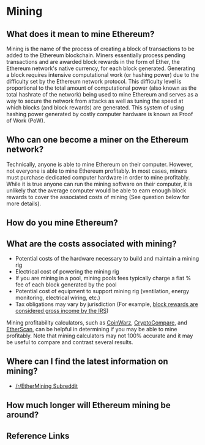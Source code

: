 # Mining

## What does it mean to mine Ethereum?
Mining is the name of the process of creating a block of transactions to be added to the Ethereum blockchain. Miners essentially process pending transactions and are awarded block rewards in the form of Ether, the Ethereum network's native currency, for each block generated. Generating a block requires intensive computational work (or hashing power) due to the difficulty set by the Ethereum network protocol. This difficulty level is proportional to the total amount of computational power (also known as the total hashrate of the network) being used to mine Ethereum and serves as a way to secure the network from attacks as well as tuning the speed at which blocks (and block rewards) are generated. This system of using hashing power generated by costly computer hardware is known as Proof of Work (PoW). 

## Who can one become a miner on the Ethereum network?
Technically, anyone is able to mine Ethereum on their computer. However, not everyone is able to mine Ethereum profitably. In most cases, miners must purchase dedicated computer hardware in order to mine profitably. While it is true anyone can run the mining software on their computer, it is unlikely that the average computer would be able to earn enough block rewards to cover the associated costs of mining (See question below for more details).

## How do you mine Ethereum?


## What are the costs associated with mining?
* Potential costs of the hardware necessary to build and maintain a mining rig 
* Electrical cost of powering the mining rig
* If you are mining in a pool, mining pools fees typically charge a flat % fee of each block generated by the pool
* Potential cost of equipment to support mining rig (ventilation, energy monitoring, electrical wiring, etc.)
* Tax obligations may vary by jurisdiction (For example, [block rewards are considered gross income by the IRS](https://www.irs.gov/pub/irs-drop/n-14-21.pdf))

Mining profitability calculators, such as [CoinWarz](https://www.coinwarz.com/calculators/ethereum-mining-calculator), [CryptoCompare](https://www.cryptocompare.com/mining/calculator/eth), and [EtherScan](https://etherscan.io/ether-mining-calculator), can be helpful in determining if you may be able to mine profitably. Note that mining calculators may not 100% accurate and it may be useful to compare and contrast several results.

## Where can I find the latest information on mining?
* [/r/EtherMining Subreddit](https://www.reddit.com/r/EtherMining/)


## How much longer will Ethereum mining be around?


## Reference Links

